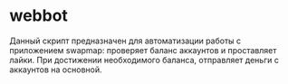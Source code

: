 # webbot
Данный скрипт предназначен для автоматизации работы с приложением swapmap: проверяет баланс аккаунтов и проставляет лайки. При достижении необходимого баланса, отправляет деньги с аккаунтов на основной.

